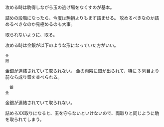 攻める時は駒得しながら玉の逃げ場をなくすのが基本。

詰めの段階になったら、今度は駒損よりもまず詰ませる。
攻めるべきなのか詰めるべきなのか見極めるのも大事。

取られないように、取る。

攻める時は金銀が以下のような形になっていた方がいい。

```
金
銀
```

金銀が連結されていて取られない。
金の両隣に銀が出られて、特に 3 列目より前なら成り銀を並べられる。

```
  銀
金
```

金銀が連結されていて取られない。

詰めろXX取りになると、玉を守らないといけないので、両取りと同じように駒を取られてしまう。

